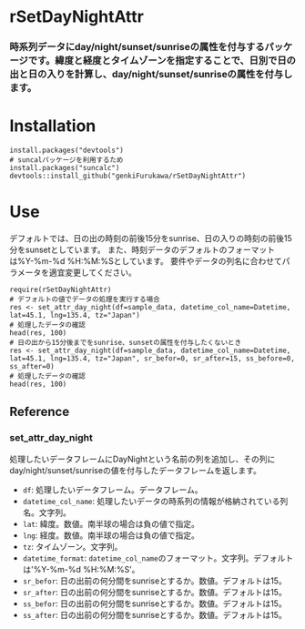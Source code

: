 # rSetDayNightAttr

### 時系列データにday/night/sunset/sunriseの属性を付与するパッケージです。緯度と経度とタイムゾーンを指定することで、日別で日の出と日の入りを計算し、day/night/sunset/sunriseの属性を付与します。

# Installation

```` 
install.packages("devtools")
# suncalパッケージを利用するため
install.packages("suncalc")
devtools::install_github("genkiFurukawa/rSetDayNightAttr")
````

# Use
デフォルトでは、日の出の時刻の前後15分をsunrise、日の入りの時刻の前後15分をsunsetとしています。
また、時刻データのデフォルトのフォーマットは%Y-%m-%d %H:%M:%Sとしています。
要件やデータの列名に合わせてパラメータを適宜変更してください。
````
require(rSetDayNightAttr)
# デフォルトの値でデータの処理を実行する場合
res <- set_attr_day_night(df=sample_data, datetime_col_name=Datetime, lat=45.1, lng=135.4, tz="Japan")
# 処理したデータの確認
head(res, 100)
# 日の出から15分後までをsunrise、sunsetの属性を付与したくないとき
res <- set_attr_day_night(df=sample_data, datetime_col_name=Datetime, lat=45.1, lng=135.4, tz="Japan", sr_befor=0, sr_after=15, ss_before=0, ss_after=0)
# 処理したデータの確認
head(res, 100)
````

## Reference

### set_attr_day_night
処理したいデータフレームにDayNightという名前の列を追加し、その列にday/night/sunset/sunriseの値を付与したデータフレームを返します。
 * `df`: 処理したいデータフレーム。データフレーム。
 * `datetime_col_name`: 処理したいデータの時系列の情報が格納されている列名。文字列。
 * `lat`: 緯度。数値。南半球の場合は負の値で指定。
 * `lng`: 経度。数値。南半球の場合は負の値で指定。
 * `tz`: タイムゾーン。文字列。
 * `datetime_format`: `datetime_col_name`のフォーマット。文字列。デフォルトは'%Y-%m-%d %H:%M:%S'。
 * `sr_befor`: 日の出前の何分間をsunriseとするか。数値。デフォルトは15。
 * `sr_after`: 日の出前の何分間をsunriseとするか。数値。デフォルトは15。
 * `ss_befor`: 日の出前の何分間をsunriseとするか。数値。デフォルトは15。
 * `ss_after`: 日の出前の何分間をsunriseとするか。数値。デフォルトは15。
 
